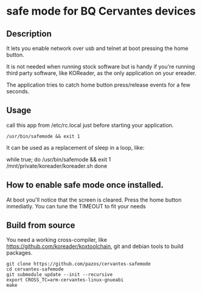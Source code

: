 # safe mode for BQ Cervantes devices

## Description

It lets you enable network over usb and telnet at boot pressing the home button.

It is not needed when running stock software but is handy if you're running 
third party software, like KOReader, as the only application on your ereader.

The application tries to catch home button press/release events for a few seconds.

## Usage

call this app from /etc/rc.local just before starting your application.

`/usr/bin/safemode && exit 1`

It can be used as a replacement of sleep in a loop, like:

while true; do
    /usr/bin/safemode && exit 1
    /mnt/private/koreader/koreader.sh
done

## How to enable safe mode once installed.

At boot you'll notice that the screen is cleared. Press the home button inmediatly.
You can tune the TIMEOUT to fit your needs

## Build from source

You need a working cross-compiler, like https://github.com/koreader/koxtoolchain, git
and debian tools to build packages.

```
git clone https://github.com/pazos/cervantes-safemode
cd cervantes-safemode
git submodule update --init --recursive
export CROSS_TC=arm-cervantes-linux-gnueabi
make
```

